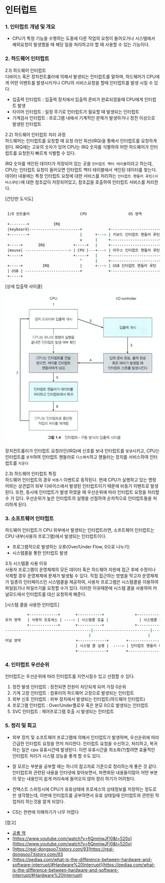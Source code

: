 # 인터럽트

### 1. 인터럽트 개념 및 개요

 - CPU가 특정 기능을 수행하는 도중에 다른 작업의 요청이 들어오거나 시스템에서 예외요청이 발생했을 때 해당 일을 처리하고자 할 때 사용할 수 있는 기능이다.


### 2. 하드웨어 인터럽트 
 2.1) 하드웨어 인터럽트     
 디바이스 혹은 장치컨트롤러에 의해서 발생되는 인터럽트를 말하며, 하드웨어가 CPU에게 어떤 이벤트를 발생시키거나 CPU의 서비스요청을 할때 인터럽트를 발생 시킬 수 있다.
  - 입출력 인터럽트 : 입출력 장치에서 입출력 준비가 완료되었을때 CPU에게 인터럽트 발생 
  - 타이머 인터럽트 : 일정 주기로 인터럽트가 필요할 때 발생되는 인터럽트
  - 기계검사 인터럽트 : 프로그램 내에서 기계적인 문제가 발생하거나 정전 이상으로 발생된 인터럽트

2.2) 하드웨어 인터럽트 처리 과정   
 하드웨어는 인터럽트를 요청할 때 요청 라인 회선(IRQ)을 통해서 인터럽트를 요청하게 된다. IRQ에는 고유의 숫자가 있어 CPU는 IRQ 숫자를 식별하여 어떤 하드웨어가 인터럽트를 요청한지 빠르게 식별할 수 있다. 
 
 IRQ 숫자를 색인된 데이터가 저장되어 있는 곳을 `인터럽트 백터 테이블`이라고 하는데, CPU는 인터럽트 요청이 들어오면 인터럽트 백터 테이블에서 색인된 데이터를 찾는다. 데이터 내용에는 특정 인터럽트 요청에 대한 서비스를 처리하는 `인터럽트 핸들러 루틴(서비스루틴)`에 대한 참조값이 저장되어있고, 참조값을 호출하여 인터럽트 서비스를 처리한다.

[간단한 도식도]
```bash            

 I/O 컨트롤러                       CPU                   OS 영역 
 
 +--------+           IRQ                                                       
 |keyboard|-----------------------+            +----------------------+ 
 +--------+                       |      +---> | 키보드 인터럽트 핸들러 루틴 |   
                                  v      |     +----------------------+
 +-----+       IRQ             +-----+   |     +----------------------+
 |mouse| --------------------> | CPU |---+---> | 마우스 인터럽트 핸들러 루틴 |
 +-----+                       +-----+   |     +----------------------+          
                                  ^      |     +----------------------+ 
 +-----+         IRQ              |      +---> | USB 인터럽트 핸들러 루틴  | 
 | USB | -------------------------+            +----------------------+                    
 +-----+                                       
```
[상세 입출력 사이클]
![입출력사이클](./images/interrupt-cycle.png)  

장치컨트롤러가 인터럽트 요청라인(IRQ)에 신호를 보내 인터럽트를 `발생`시키고,
CPU는 인터럽트를 `포착`하여 인터럽트 핸들러로 `디스패치`하고 핸들러는 장치를 서비스하여 인터럽트를 `지운다`  

2.3) 하드웨어 인터럽트 특징  
하드웨어 인터럽트의 경우 `비동기` 이벤트로 동작된다. 현재 CPU가 실행하고 있는 명령어와는 상관없이 외부 디바이스에서 발생된 인터럽트이기 때문에 비동기 이벤트로 발생된다. 또한, 동시에 인터럽트가 발생 하였을 때 우선순위에 따라 인터럽트 요청을 처리할 수 가 있다. 우선순위가 높은 인터럽트의 실행을 선점하여 순차적으로 인터럽트들을 처리하게 된다.   

### 3. 소프트웨어 인터럽트 
 하드웨어 인터럽트가 CPU 외부에서 발생되는 인터럽트라면, 소프트웨어 인터럽트는 CPU 내부(사용자 프로그램)에서 발생되는 인터럽트이다. 
 
  - 프로그램적으로 발생하는 오류(Over/Under Flow, 0으로 나누기)
  - 시스템콜을 통한 인터럽트 발생

 3.1) 시스템콜 사용 이유   
 사용자 프로그램이 운영체제의 모든 데이터 혹은 하드웨어 자원에 접근 후에 수정이나 삭제할 경우 운영체제에 문제가 발생될 수 있다. 직접 접근하는 방법을 막고자 운영체제가 일종의 인터페이스인 시스템콜을 제공하여, 사용자 프로그램은 시스템콜을 이용하여 파일읽기나 파일쓰기를 요청할 수가 있다. 이러한 이유때문에 시스템 콜을 사용하여 커널모드에서 인터럽트를 대신 요청하게 해준다. 

 [시스템 콜을 사용한 인터럽트] 
 ```bash
           +-------------+       +-----------+              +-----------+
 유저 영역   | 사용자 프로세스 | ----> | 시스템콜 호출 |              | 시스템콜 복귀|     
           +-------------+       +-----------+              +-----------+          
---------------------------------------|--------------------------|-----          
                                       |                          |
 커널 영역                         +-------------+        +--------------------+
                                 | 시스템 콜 실행 |  ----> | 인터럽트 핸들러 루틴 완료|
                                 +-------------+        +--------------------+
```


### 4. 인터럽트 우선순위
인터럽트는 우선순위에 따라 인터럽트를 지연시킬수 있고 선점할 수 있다.  

 1) 정전 발생 인터럽트 : 정전되면 전원이 차단되게 되어 가장 0순위     
 2) 기계 고장 인터럽트 : 컴퓨터의 하드웨어 고장으로 발생되는 인터럽트     
 3) 외부 신호 인터럽트 : 외부 장치에서 발생되는 인터럽트(하드웨어 인터럽트)   
 4) 프로그램 인터럽트  : Over/Under플로우 혹은 분모 0으로 발생되는 인터럽트 
 5) SVC 인터럽트 : 제어프로그램 호출 시 발생되는 인터럽트


### 5. 정리 및 회고
- 외부 장치 및 소프트웨어 프로그램에 의해서 인터럽트가 발생하며, 우선순위에 따라 긴급한 인터럽트 요청을 먼저 처리한다. 
인터럽트 요청을 수신하고, 처리하고, 복귀하는 일은 cpu 유휴시간때 발생된다. 이런 유휴시간을 최소화(?)할려면 효율적인 인터럽트 처리가 시스템 성능을 좋게 할 수도 있다. 

- 잘 모르는 부분을 공부할 때는 하나의 참고자료 기준으로 정리하는게 좋은 것 같다. 인터럽트와 관련된 내용을 인터넷에 찾아보면서, 파편화된 내용들이많아 어떤 부분이 맞는 내용인지 쉽게 머리속에 들어오지 않아 정리 하기가 어려웠다.  
- 컨택스트 스위칭시에 CPU가 유휴상태에 프로세스의 상태정보를 저장하는 정도로만 생각했는데, 이번에 인터럽트를 공부하면서 유휴 상태일때 인터럽트와 관련된 작업처리 하는것을 알게 되었다.
- CS는 한번에 이해하기가 너무 어렵다  



[참고]  
- [공룡 책](http://www.yes24.com/Product/Goods/89496122)
- [https://www.youtube.com/watch?v=fjQnmiwJFl0&t=520s](https://www.youtube.com/watch?v=fjQnmiwJFl0&t=520s)
- [https://real-dongsoo7.tistory.com/93]https://real-dongsoo7.tistory.com/93
- [https://pediaa.com/what-is-the-difference-between-hardware-and-software-interrupt/#Hardware%20Interrupt](https://pediaa.com/what-is-the-difference-between-hardware-and-software-interrupt/#Hardware%20Interrupt)
